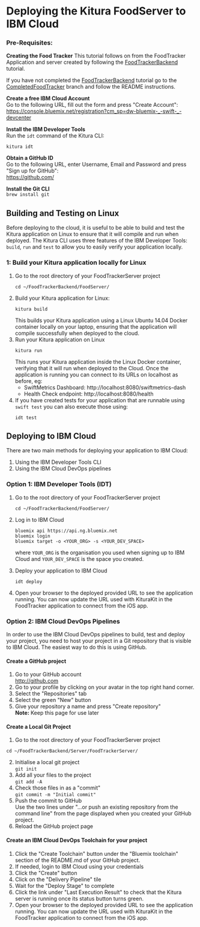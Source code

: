 # Deploying the Kitura FoodServer to IBM Cloud

### Pre-Requisites:

**Creating the Food Tracker**
This tutorial follows on from the FoodTracker Application and server created by following the [FoodTrackerBackend](https://github.com/IBM/FoodTrackerBackend) tutorial.

If you have not completed the [FoodTrackerBackend](https://github.com/IBM/FoodTrackerBackend) tutorial go to the [CompletedFoodTracker](https://github.com/IBM/FoodTrackerBackend/tree/CompletedFoodTracker) branch and follow the README instructions.

**Create a free IBM Cloud Account**  
Go to the following URL, fill out the form and press "Create Account":  
https://console.bluemix.net/registration?cm_sp=dw-bluemix-_-swift-_-devcenter

**Install the IBM Developer Tools**  
Run the `idt` command of the Kitura CLI:
```
kitura idt
```

**Obtain a GitHub ID**  
Go to the following URL, enter Username, Email and Password and press "Sign up for GitHub":  
https://github.com/

**Install the Git CLI**  
`brew install git`  


## Building and Testing on Linux
Before deploying to the cloud, it is useful to be able to build and test the Kitura application on Linux to ensure that it will compile and run when deployed. The Kitura CLI uses three features of the IBM Developer Tools: `build`, `run` and `test` to allow you to easily verify your application locally.

### 1: Build your Kitura application locally for Linux
1. Go to the root directory of your FoodTrackerServer project  
   ```
   cd ~/FoodTrackerBackend/FoodServer/
   ```
2. Build your Kitura application for Linux:
   ```
   kitura build  
   ```
   This builds your Kitura application using a Linux Ubuntu 14.04 Docker container locally on your laptop, ensuring that the application will compile successfully when deployed to the cloud.
3. Run your Kitura application on Linux
   ```
   kitura run
   ```
   This runs your Kitura application inside the Linux Docker container, verifying that it will run when deployed to the Cloud. Once the application is running you can connect to its URLs on localhost as before, eg:
      * SwiftMetrics Dashboard: http://localhost:8080/swiftmetrics-dash
      * Health Check endpoint:  http://localhost:8080/health
4. If you have created tests for your application that are runnable using `swift test` you can also execute those using:
   ```
   idt test
   ```

## Deploying to IBM Cloud
There are two main methods for deploying your application to IBM Cloud:  
1. Using the IBM Developer Tools CLI  
2. Using the IBM Cloud DevOps pipelines  



### Option 1: IBM Developer Tools (IDT)
1. Go to the root directory of your FoodTrackerServer project  
   ```
   cd ~/FoodTrackerBackend/FoodServer/
   ```

2. Log in to IBM Cloud  
   ```  
   bluemix api https://api.ng.bluemix.net
   bluemix login
   bluemix target -o <YOUR_ORG> -s <YOUR_DEV_SPACE>
   ```
   where `YOUR_ORG` is the organisation you used when signing up to IBM Cloud and `YOUR_DEV_SPACE` is the space you created.

5. Deploy your application to IBM Cloud
   ```
   idt deploy
   ```
6. Open your browser to the deployed provided URL to see the application running. You can now update the URL used with KituraKit in the FoodTracker application to connect from the iOS app.

### Option 2: IBM Cloud DevOps Pipelines

In order to use the IBM Cloud DevOps pipelines to build, test and deploy your project, you need to host your project in a Git repository that is visible to IBM Cloud. The easiest way to do this is using GitHub.

#### Create a GitHub project
1. Go to your GitHub account  
   http://github.com
2. Go to your profile by clicking on your avatar in the top right hand corner.
3. Select the "Repositories" tab
4. Select the green "New" button
5. Give your repository a name and press "Create repository"  
**Note:** Keep this page for use later


#### Create a Local Git Project
1. Go to the root directory of your FoodTrackerServer project

```
cd ~/FoodTrackerBackend/Server/FoodTrackerServer/
```
2. Initialise a local git project  
`git init`
3. Add all your files to the project  
`git add -A`
4. Check those files in as a "commit"  
`git commit -m "Initial commit"`
6. Push the commit to GitHub  
Use the two lines under "…or push an existing repository from the command line" from the page displayed when you created your GitHub project.
7. Reload the GitHub project page

#### Create an IBM Cloud DevOps Toolchain for your project

1. Click the "Create Toolchain" button under the "Bluemix toolchain" section of the README.md of your GitHub project.
2. If needed, login to IBM Cloud using your credentials
3. Click the "Create" button
4. Click on the "Delivery Pipeline" tile
5. Wait for the "Deploy Stage" to complete
6. Click the link under "Last Execution Result" to check that the Kitura server is running once its status button turns green.
7. Open your browser to the deployed provided URL to see the application running. You can now update the URL used with KituraKit in the FoodTracker application to connect from the iOS app.
